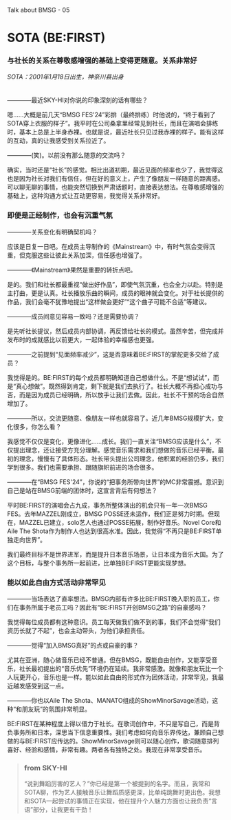 Talk about BMSG - 05
# SOTA (BE:FIRST)
### 与社长的关系在尊敬感增强的基础上变得更随意。关系非常好

*SOTA：2001年1月18日出生，神奈川县出身*
<br/><br/><br/>
————最近SKY-HI对你说的印象深刻的话有哪些？

嗯……大概是前几天“BMSG FES'24”彩排（最终排练）时他说的，“终于看到了SOTA穿上衣服的样子”。我平时在公司桑拿里经常见到社长，而且在演唱会排练时，基本上总是上半身赤裸。也就是说，最近社长只见过我赤裸的样子。能有这样的互动，真的让我感受到关系拉近了。

————(笑)。以前没有那么随意的交流吗？

确实，当时还是“社长”的感觉。相比出道初期，最近见面的频率也少了，我觉得这也是因为社长对我们有信任，但在好的意义上，产生了像朋友一样随意的距离感。可以聊无聊的事情，也能突然切换到严肃话题时，直接表达想法。在尊敬感增强的基础上，这种沟通方式让互动更容易，我觉得关系非常好。

### 即便是正经制作，也会有沉重气氛

————关系变化有明确契机吗？

应该是日复一日吧。在成员主导制作的《Mainstream》中，有时气氛会变得沉重，但克服这些让彼此关系加深，信任感也增强了。

————《Mainstream》果然是重要的转折点吧。

是的。我们和社长都最重视“做出好作品”，即使气氛沉重，也会全力以赴。特别是主打曲，更是认真。社长播放乐曲的瞬间，成员的眼神就会变化。对于社长提供的作品，我们会毫不犹豫地提出“这样做会更好”“这个曲子可能不合适”等建议。

————成员间意见容易一致吗？还是需要协调？

是先听社长提议，然后成员内部协调，再反馈给社长的模式。虽然辛苦，但完成并发布时的成就感比以前更大，一起体验的幸福感也更强。

————之前提到“见面频率减少”，这是否意味着BE:FIRST的掌舵更多交给了成员？

我觉得是的。BE:FIRST的每个成员都明确知道自己想做什么。不是“想试试”，而是“真心想做”。既然得到肯定，剩下就是我们去执行了。社长大概不再担心成功与否，而是因为成员已经明确，所以放手让我们去做。因此，社长不干预的场合自然增加了。

————所以，交流更随意、像朋友一样也就容易了。近几年BMSG规模扩大，变化很多，你怎么看？

我感觉不仅仅是变化，更像进化……成长。我们一直关注“BMSG应该是什么”，不仅提出理念，还让接受方充分理解。感觉音乐需求和我们想做的音乐已经平衡。最初的理念，慢慢有了具体形态。社长带头提出公司理念，他积累的经验仍多，我们学到很多。我们也需要承担、跟随旗帜前进的场合很多。

————在“BMSG FES'24”，你说的“把事务所带向世界”的MC非常震撼。意识到自己是站在BMSG前端的团体时，这宣言背后有何想法？

平时BE:FIRST的演唱会占九成，事务所整体演出的机会只有一年一次BMSG FES。去年MAZZEL刚成立，BMSG POSSE还未运作，我们正是努力时期。但现在，MAZZEL已建立，solo艺人也通过POSSE拓展，制作好音乐。Novel Core和Aile The Shota作为制作人也达到很高水准。因此，我觉得“不再只是BE:FIRST单独走向世界”。

我们最终目标不是世界进军，而是提升日本音乐场景，让日本成为音乐大国。为了这个目标，与整个事务所一起前进，比单独BE:FIRST更能实现梦想。

### 能以如此自由方式活动非常罕见

————当场表达了直率想法。BMSG内部有许多比BE:FIRST晚入职的员工，你们在事务所属于老员工吗？因此有“BE:FIRST开创BMSG之路”的自豪感吗？

我觉得每位成员都有这种意识。员工每天做我们做不到的事，我们不会觉得“我们资历长就了不起”，也会主动带头，为他们承担责任。

————觉得“加入BMSG真好”的点或自豪的事？

尤其在亚洲，随心做音乐已经不普通。但在BMSG，既能自由创作，又能享受音乐，社长最初提出的“音乐优先”环境仍在延续。我非常感激。就像和朋友玩比一个人玩更开心，音乐也是一样。能以如此自由的形式作为团体活动，非常罕见，我最近越发感受到这一点。

————你也以Aile The Shota、MANATO组成的ShowMinorSavage活动，这种“和朋友玩”的氛围非常明显。

BE:FIRST在某种程度上得以借力于社长。在歌词创作中，不只是写自己，而是背负事务所和日本，深思当下信息重要性。我们考虑如何向音乐界传达，兼顾自己想做的与BE:FIRST应传达的。ShowMinorSavage则可以随心创作，歌词随意排列喜好、经验和感情，非常有趣。两者各有独特之处。我现在非常享受音乐。



> ### from SKY-HI
> 
> “说到舞蹈厉害的艺人？”你已经是第一个被提到的名字。而且，我常和SOTA聊，作为艺人接触音乐让舞蹈质感更深，比单纯跳舞时更出色。我想和SOTA一起尝试的事情正在实现，他在提升个人魅力方面也让我负责“言语”部分，让我更有干劲！

